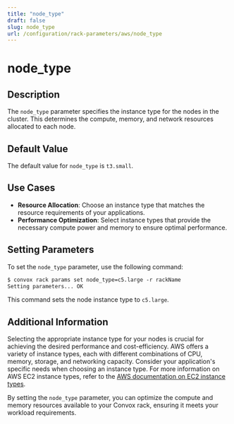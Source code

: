 ```yaml
---
title: "node_type"
draft: false
slug: node_type
url: /configuration/rack-parameters/aws/node_type
---
```


# node_type

## Description
The `node_type` parameter specifies the instance type for the nodes in the cluster. This determines the compute, memory, and network resources allocated to each node.

## Default Value
The default value for `node_type` is `t3.small`.

## Use Cases
- **Resource Allocation**: Choose an instance type that matches the resource requirements of your applications.
- **Performance Optimization**: Select instance types that provide the necessary compute power and memory to ensure optimal performance.

## Setting Parameters
To set the `node_type` parameter, use the following command:
```html
$ convox rack params set node_type=c5.large -r rackName
Setting parameters... OK
```
This command sets the node instance type to `c5.large`.

## Additional Information
Selecting the appropriate instance type for your nodes is crucial for achieving the desired performance and cost-efficiency. AWS offers a variety of instance types, each with different combinations of CPU, memory, storage, and networking capacity. Consider your application's specific needs when choosing an instance type. For more information on AWS EC2 instance types, refer to the [AWS documentation on EC2 instance types](https://docs.aws.amazon.com/ec2/latest/instancetypes/ec2-instance-type-specifications.html).

By setting the `node_type` parameter, you can optimize the compute and memory resources available to your Convox rack, ensuring it meets your workload requirements.
